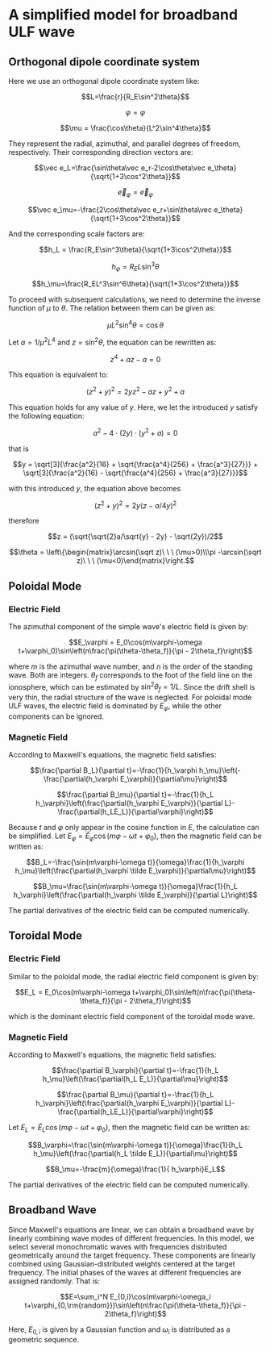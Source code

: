 # A simplified model for broadband ULF wave

## Orthogonal dipole coordinate system

Here we use an orthogonal dipole coordinate system like:

```math
L=\frac{r}{R_E\sin^2\theta}
```
```math
\varphi=\varphi
```
```math
\mu = \frac{\cos\theta}{L^2\sin^4\theta}
```

They represent the radial, azimuthal, and parallel degrees of freedom, respectively. Their corresponding direction vectors are:

```math
\vec e_L=\frac{\sin\theta\vec e_r-2\cos\theta\vec e_\theta}{\sqrt{1+3\cos^2\theta}}
```
```math
\vec e_\varphi=\vec e_\varphi
```
```math
\vec e_\mu=-\frac{2\cos\theta\vec e_r+\sin\theta\vec e_\theta}{\sqrt{1+3\cos^2\theta}}
```

And the corresponding scale factors are:

```math
h_L = \frac{R_E\sin^3\theta}{\sqrt{1+3\cos^2\theta}}
```
```math
h_\varphi = R_EL\sin^3\theta
```
```math
h_\mu=\frac{R_EL^3\sin^6\theta}{\sqrt{1+3\cos^2\theta}}
```

To proceed with subsequent calculations, we need to determine the inverse function of $\mu$ to $\theta$. The relation between them can be given as:

```math
\mu L^2\sin^4\theta=\cos\theta
```

Let $a=1/\mu^2L^4$ and $z=\sin^2\theta$, the equation can be rewritten as:

```math
z^4+az-a=0
```

This equation is equivalent to:

```math
(z^2 + y)^2 = 2yz^2 - az + y^2 + a
```

This equation holds for any value of $y$. Here, we let the introduced $y$ satisfy the following equation:

```math
a^2 - 4\cdot(2y)\cdot(y^2 + a) = 0
```

that is 

```math
y = \sqrt[3]{\frac{a^2}{16} + \sqrt{\frac{a^4}{256} + \frac{a^3}{27}}} + \sqrt[3]{\frac{a^2}{16} - \sqrt{\frac{a^4}{256} + \frac{a^3}{27}}}
```

with this introduced $y$, the equation above becomes

```math
(z^2 + y)^2 = 2y(z- a/4y)^2
```

therefore

```math
z = (\sqrt{\sqrt{2}a/\sqrt{y} - 2y} - \sqrt{2y})/2
```
```math
\theta = \left\{\begin{matrix}\arcsin(\sqrt z)\ \ \ (\mu>0)\\\pi -\arcsin(\sqrt z)\ \ \ (\mu<0)\end{matrix}\right.
```

## Poloidal Mode

### Electric Field

The azimuthal component of the simple wave's electric field is given by:

```math
E_\varphi = E_0\cos(m\varphi-\omega t+\varphi_0)\sin\left(n\frac{\pi(\theta-\theta_f)}{\pi - 2\theta_f}\right)
```

where $m$ is the azimuthal wave number, and $n$ is the order of the standing wave. Both are integers. $\theta_f$ corresponds to the foot of the field line on the ionosphere, which can be estimated by $\sin^2\theta_f=1/L$. Since the drift shell is very thin, the radial structure of the wave is neglected. For poloidal mode ULF waves, the electric field is dominated by $E_\varphi$, while the other components can be ignored.

### Magnetic Field

According to Maxwell's equations, the magnetic field satisfies:

```math
\frac{\partial B_L}{\partial t}=-\frac{1}{h_\varphi h_\mu}\left(-\frac{\partial(h_\varphi E_\varphi)}{\partial\mu}\right)
```
```math
\frac{\partial B_\mu}{\partial t}=-\frac{1}{h_L h_\varphi}\left(\frac{\partial(h_\varphi E_\varphi)}{\partial L}-\frac{\partial(h_LE_L)}{\partial\varphi}\right)
```

Because $t$ and $\varphi$ only appear in the cosine function in $E$, the calculation can be simplified. Let $E_\varphi=\tilde E_\varphi\cos(m\varphi-\omega t+\varphi_0)$, then the magnetic field can be written as:

```math
B_L=-\frac{\sin(m\varphi-\omega t)}{\omega}\frac{1}{h_\varphi h_\mu}\left(\frac{\partial(h_\varphi \tilde E_\varphi)}{\partial\mu}\right)
```
```math
B_\mu=\frac{\sin(m\varphi-\omega t)}{\omega}\frac{1}{h_L h_\varphi}\left(\frac{\partial(h_\varphi \tilde E_\varphi)}{\partial L}\right)
```

The partial derivatives of the electric field can be computed numerically.

## Toroidal Mode

### Electric Field

Similar to the poloidal mode, the radial electric field component is given by:

```math
E_L = E_0\cos(m\varphi-\omega t+\varphi_0)\sin\left(n\frac{\pi(\theta-\theta_f)}{\pi - 2\theta_f}\right)
```

which is the dominant electric field component of the toroidal mode wave.

### Magnetic Field

According to Maxwell's equations, the magnetic field satisfies:

```math
\frac{\partial B_\varphi}{\partial t}=-\frac{1}{h_L h_\mu}\left(\frac{\partial(h_L E_L)}{\partial\mu}\right)
```
```math
\frac{\partial B_\mu}{\partial t}=-\frac{1}{h_L h_\varphi}\left(\frac{\partial(h_\varphi E_\varphi)}{\partial L}-\frac{\partial(h_LE_L)}{\partial\varphi}\right)
```

Let $E_L=\tilde E_L\cos(m\varphi-\omega t+\varphi_0)$, then the magnetic field can be written as:

```math
B_\varphi=\frac{\sin(m\varphi-\omega t)}{\omega}\frac{1}{h_L h_\mu}\left(\frac{\partial(h_L \tilde E_L)}{\partial\mu}\right)
```
```math
B_\mu=-\frac{m}{\omega}\frac{1}{ h_\varphi}E_L
```

The partial derivatives of the electric field can be computed numerically.

## Broadband Wave

Since Maxwell's equations are linear, we can obtain a broadband wave by linearly combining wave modes of different frequencies. In this model, we select several monochromatic waves with frequencies distributed geometrically around the target frequency. These components are linearly combined using Gaussian-distributed weights centered at the target frequency. The initial phases of the waves at different frequencies are assigned randomly. That is:

```math
E=\sum_i^N E_{0,i}\cos(m\varphi-\omega_i t+\varphi_{0,\rm{random}})\sin\left(n\frac{\pi(\theta-\theta_f)}{\pi - 2\theta_f}\right)
```

Here, $E_{0,i}$ is given by a Gaussian function and $\omega_i$ is distributed as a geometric sequence.
